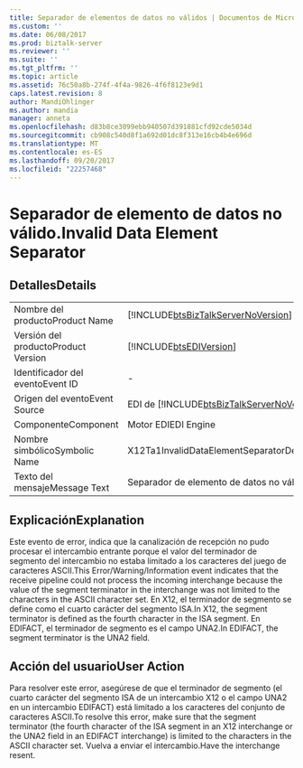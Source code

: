 ```yaml
---
title: Separador de elementos de datos no válidos | Documentos de Microsoft
ms.custom: ''
ms.date: 06/08/2017
ms.prod: biztalk-server
ms.reviewer: ''
ms.suite: ''
ms.tgt_pltfrm: ''
ms.topic: article
ms.assetid: 76c50a8b-274f-4f4a-9826-4f6f8123e9d1
caps.latest.revision: 8
author: MandiOhlinger
ms.author: mandia
manager: anneta
ms.openlocfilehash: d83b8ce3099ebb940507d391881cfd92cde5034d
ms.sourcegitcommit: cb908c540d8f1a692d01dc8f313e16cb4b4e696d
ms.translationtype: MT
ms.contentlocale: es-ES
ms.lasthandoff: 09/20/2017
ms.locfileid: "22257468"
---
```

# <a name="invalid-data-element-separator"></a><span data-ttu-id="d756c-102">Separador de elemento de datos no válido.</span><span class="sxs-lookup"><span data-stu-id="d756c-102">Invalid Data Element Separator</span></span>
## <a name="details"></a><span data-ttu-id="d756c-103">Detalles</span><span class="sxs-lookup"><span data-stu-id="d756c-103">Details</span></span>  
  
|||  
|-|-|  
|<span data-ttu-id="d756c-104">Nombre del producto</span><span class="sxs-lookup"><span data-stu-id="d756c-104">Product Name</span></span>|[!INCLUDE[btsBizTalkServerNoVersion](../includes/btsbiztalkservernoversion-md.md)]|  
|<span data-ttu-id="d756c-105">Versión del producto</span><span class="sxs-lookup"><span data-stu-id="d756c-105">Product Version</span></span>|[!INCLUDE[btsEDIVersion](../includes/btsediversion-md.md)]|  
|<span data-ttu-id="d756c-106">Identificador del evento</span><span class="sxs-lookup"><span data-stu-id="d756c-106">Event ID</span></span>|-|  
|<span data-ttu-id="d756c-107">Origen del evento</span><span class="sxs-lookup"><span data-stu-id="d756c-107">Event Source</span></span>|<span data-ttu-id="d756c-108">EDI de [!INCLUDE[btsBizTalkServerNoVersion](../includes/btsbiztalkservernoversion-md.md)]</span><span class="sxs-lookup"><span data-stu-id="d756c-108">[!INCLUDE[btsBizTalkServerNoVersion](../includes/btsbiztalkservernoversion-md.md)] EDI</span></span>|  
|<span data-ttu-id="d756c-109">Componente</span><span class="sxs-lookup"><span data-stu-id="d756c-109">Component</span></span>|<span data-ttu-id="d756c-110">Motor EDI</span><span class="sxs-lookup"><span data-stu-id="d756c-110">EDI Engine</span></span>|  
|<span data-ttu-id="d756c-111">Nombre simbólico</span><span class="sxs-lookup"><span data-stu-id="d756c-111">Symbolic Name</span></span>|<span data-ttu-id="d756c-112">X12Ta1InvalidDataElementSeparatorDescription</span><span class="sxs-lookup"><span data-stu-id="d756c-112">X12Ta1InvalidDataElementSeparatorDescription</span></span>|  
|<span data-ttu-id="d756c-113">Texto del mensaje</span><span class="sxs-lookup"><span data-stu-id="d756c-113">Message Text</span></span>|<span data-ttu-id="d756c-114">Separador de elemento de datos no válido.</span><span class="sxs-lookup"><span data-stu-id="d756c-114">Invalid Data Element Separator</span></span>|  
  
## <a name="explanation"></a><span data-ttu-id="d756c-115">Explicación</span><span class="sxs-lookup"><span data-stu-id="d756c-115">Explanation</span></span>  
 <span data-ttu-id="d756c-116">Este evento de error,  indica que la canalización de recepción no pudo procesar el intercambio entrante porque el valor del terminador de segmento del intercambio no estaba limitado a los caracteres del juego de caracteres ASCII.</span><span class="sxs-lookup"><span data-stu-id="d756c-116">This Error/Warning/Information event indicates that the receive pipeline could not process the incoming interchange because the value of the segment terminator in the interchange was not limited to the characters in the ASCII character set.</span></span> <span data-ttu-id="d756c-117">En X12, el terminador de segmento se define como el cuarto carácter del segmento ISA.</span><span class="sxs-lookup"><span data-stu-id="d756c-117">In X12, the segment terminator is defined as the fourth character in the ISA segment.</span></span> <span data-ttu-id="d756c-118">En EDIFACT, el terminador de segmento es el campo UNA2.</span><span class="sxs-lookup"><span data-stu-id="d756c-118">In EDIFACT, the segment terminator is the UNA2 field.</span></span>  
  
## <a name="user-action"></a><span data-ttu-id="d756c-119">Acción del usuario</span><span class="sxs-lookup"><span data-stu-id="d756c-119">User Action</span></span>  
 <span data-ttu-id="d756c-120">Para resolver este error, asegúrese de que el terminador de segmento (el cuarto carácter del segmento ISA de un intercambio X12 o el campo UNA2 en un intercambio EDIFACT) está limitado a los caracteres del conjunto de caracteres ASCII.</span><span class="sxs-lookup"><span data-stu-id="d756c-120">To resolve this error, make sure that the segment terminator (the fourth character of the ISA segment in an X12 interchange or the UNA2 field in an EDIFACT interchange) is limited to the characters in the ASCII character set.</span></span> <span data-ttu-id="d756c-121">Vuelva a enviar el intercambio.</span><span class="sxs-lookup"><span data-stu-id="d756c-121">Have the interchange resent.</span></span>